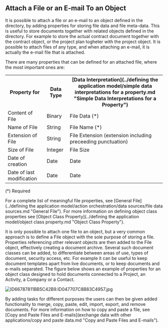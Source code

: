 ## Attach a File or an E-mail To an Object

It is possible to attach a file or an e-mail to an object defined in the directory, by adding properties for storing file data and file meta-data. This is useful to store documents together with related objects defined in the directory. For example to store the actual contract document together with the contract object, or the project plan togheter with the project object. It is possible to attach files of any type, and when attaching an e-mail, it is actually the e-mail file that is attached.

There are many properties that can be defined for an attached file, where the most important ones are:

<table style="WIDTH: 100%">

<tbody>

<tr>

<th>Property for</th>

<th>Data Type</th>

<th>[Data Interpretation](../defining the application model/simple data interpretations for a property.md "Simple Data Interpretations for a Property")</th>

</tr>

<tr>

<td>Content of File</td>

<td>Binary</td>

<td>File Data (*)</td>

</tr>

<tr>

<td>Name of File</td>

<td>String</td>

<td>File Name (*)</td>

</tr>

<tr>

<td>Extension of File</td>

<td>String</td>

<td>File Extension (extension including preceeding punctuation)</td>

</tr>

<tr>

<td>Size of File</td>

<td>Integer</td>

<td>File Size</td>

</tr>

<tr>

<td>Date of creation</td>

<td>Date</td>

<td>Date</td>

</tr>

<tr>

<td>Date of last modification</td>

<td>Date</td>

<td>Date</td>

</tr>

</tbody>

</table>

(*) Required

For a complete list of meaningful file properties, see [General File](../defining the application model/action orchestration/data sources/file data sources.md "General File"). For more information on defining object class properties see [Object Class Property](../defining the application model/object class property.md "Object Class Property").

It is only possible to attach one file to an object, but a very common approach is to define a File object with the sole purpose of storing a file. Properties referencing other relevant objects are then added to the File object, effectively creating a document archive. Several such document classes can be added, to differentiate between areas of use, types of document, security access, etc. For example it can be useful to keep document templates apart from live documents, or to keep documents and e-mails separated. The figure below shows an example of properties for an object class designed to hold documents connected to a Project, an Activity, a Company or a Contact.

![ID66787811BB5C42B9.ID047707C8B83C4957.jpg](media/ID66787811BB5C42B9.ID047707C8B83C4957.jpg)

By adding tasks for different purposes the users can then be given added functionality to merge, copy, paste, edit, import, export, and remove documents. For more information on how to copy and paste a file, see [Copy and Paste Files and E-mails](exchange data with other applications/copy and paste data.md "Copy and Paste Files and E-mails").